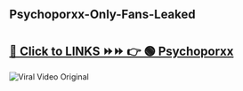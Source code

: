 
 ## Psychoporxx-Only-Fans-Leaked

# <h2><a href="https://clipsfans.com/Psychoporxx&ref=git">🔗 Click to LINKS ⏩⏩ 👉 🟢 Psychoporxx </a></h2>

<a href="https://clipsfans.com/Psychoporxx&ref=git" rel="nofollow" data-target="animated-image.originalLink"><img src="https://i.ibb.co.com/xMMVF88/686577567.gif" alt="Viral Video Original" style="max-width: 100%; display: inline-block;" data-target="animated-image.originalImage"></a>
